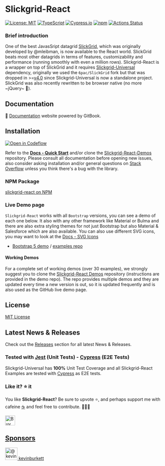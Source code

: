 # Slickgrid-React

[![License: MIT](https://img.shields.io/badge/License-MIT-yellow.svg)](https://opensource.org/licenses/MIT)
[![TypeScript](https://img.shields.io/badge/%3C%2F%3E-TypeScript-%230074c1.svg)](http://www.typescriptlang.org/)
[![Cypress.io](https://img.shields.io/badge/tested%20with-Cypress-04C38E.svg?logo=cypress)](https://www.cypress.io/)
[![npm](https://img.shields.io/npm/v/slickgrid-react.svg?logo=npm&logoColor=fff&label=npm)](https://www.npmjs.com/package/slickgrid-react)
[![Actions Status](https://github.com/ghiscoding/slickgrid-react/workflows/CI%20Build/badge.svg)](https://github.com/ghiscoding/slickgrid-react/actions)

### Brief introduction
One of the best JavasSript datagrid [SlickGrid](https://github.com/mleibman/SlickGrid), which was originally developed by @mleibman, is now available to the React world. SlickGrid beats most other datagrids in terms of features, customizability and performance (running smoothly with even a million rows). Slickgrid-React is a wrapper on top of SlickGrid and it requires [Slickgrid-Universal](https://github.com/ghiscoding/slickgrid-universal/) dependency, originally we used the `6pac/SlickGrid` fork but that was dropped in >=[v4.0](https://github.com/ghiscoding/slickgrid-react/releases/tag/v4.0.2) since Slickgrid-Universal is now a standalone project. SlickGrid was also recently rewritten to be browser native (no more ~jQuery~ 🎉).

## Documentation
📘 [Documentation](https://ghiscoding.gitbook.io/slickgrid-react/getting-started/quick-start) website powered by GitBook.

## Installation

[![Open in Codeflow](https://developer.stackblitz.com/img/open_in_codeflow.svg)](https:///pr.new/ghiscoding/slickgrid-react)

Refer to the **[Docs - Quick Start](https://ghiscoding.gitbook.io/slickgrid-react/getting-started/quick-start)** and/or clone the [Slickgrid-React-Demos](https://github.com/ghiscoding/slickgrid-react-demos) repository. Please consult all documentation before opening new issues, also consider asking installation and/or general questions on [Stack Overflow](https://stackoverflow.com/search?tab=newest&q=slickgrid) unless you think there's a bug with the library.

### NPM Package
[slickgrid-react on NPM](https://www.npmjs.com/package/slickgrid-react)

### Live Demo page
`Slickgrid-React` works with all `Bootstrap` versions, you can see a demo of each one below. It also with any other framework like Material or Bulma and there are also extra styling themes for not just Bootstrap but also Material & Salesforce which are also available. You can also use different SVG icons, you may want to look at the [Docs - SVG Icons](https://ghiscoding.gitbook.io/slickgrid-react/styling/svg-icons)
- [Bootstrap 5 demo](https://ghiscoding.github.io/slickgrid-react) / [examples repo](https://github.com/ghiscoding/slickgrid-react-demos/tree/main/bootstrap5-i18n-demo)

#### Working Demos
For a complete set of working demos (over 30 examples), we strongly suggest you to clone the [Slickgrid-React Demos](https://github.com/ghiscoding/slickgrid-react-demos) repository (instructions are provided in the demo repo). The repo provides multiple demos and they are updated every time a new version is out, so it is updated frequently and is also used as the GitHub live demo page.

## License
[MIT License](LICENSE)

## Latest News & Releases
Check out the [Releases](https://github.com/ghiscoding/slickgrid-react/releases) section for all latest News & Releases.

### Tested with [Jest](https://jestjs.io/) (Unit Tests) - [Cypress](https://www.cypress.io/) (E2E Tests)
Slickgrid-Universal has **100%** Unit Test Coverage and all Slickgrid-React Examples are tested with [Cypress](https://www.cypress.io/) as E2E tests.

### Like it? ⭐ it
You like **Slickgrid-React**? Be sure to upvote ⭐, and perhaps support me with cafeine [☕](https://ko-fi.com/ghiscoding) and feel free to contribute. 👷👷‍♀️

<a href='https://ko-fi.com/ghiscoding' target='_blank'><img height='32' style='border:0px;height:32px;' src='https://az743702.vo.msecnd.net/cdn/kofi3.png?v=0' border='0' alt='Buy Me a Coffee at ko-fi.com' />

## Sponsors

<div>
  <img class="circle avatar-user" src="https://avatars.githubusercontent.com/u/48218815?s=52&amp;v=4" width="40" height="40" alt="@kevinburkett" />
  <a href="/kevinburkett" class="Link">
    <span class="wb-break-word ml-2">kevinburkett</span>
  </a>
</div>
